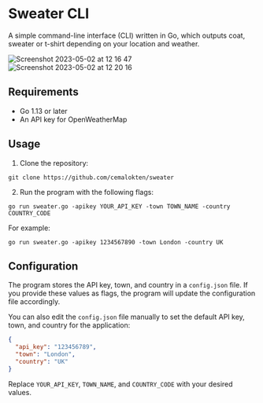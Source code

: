 # Sweater CLI

A simple command-line interface (CLI) written in Go, which outputs coat, sweater or t-shirt depending on your location and weather.

![Screenshot 2023-05-02 at 12 16 47](https://user-images.githubusercontent.com/60609268/235651950-946c8ae9-c91a-4b60-b006-8d4aa253ebfa.png)
![Screenshot 2023-05-02 at 12 20 16](https://user-images.githubusercontent.com/60609268/235652556-082e32bc-b006-4847-bf73-9d41c79d5963.png)

Requirements
---

*   Go 1.13 or later
*   An API key for OpenWeatherMap

Usage
---

1.  Clone the repository:

`git clone https://github.com/cemalokten/sweater`

2. Run the program with the following flags:

`go run sweater.go -apikey YOUR_API_KEY -town TOWN_NAME -country COUNTRY_CODE`

For example:

`go run sweater.go -apikey 1234567890 -town London -country UK`

Configuration
---

The program stores the API key, town, and country in a `config.json` file. If you provide these values as flags, the program will update the configuration file accordingly.

You can also edit the `config.json` file manually to set the default API key, town, and country for the application:

```json
{
  "api_key": "123456789",
  "town": "London",
  "country": "UK"
}
```

Replace `YOUR_API_KEY`, `TOWN_NAME`, and `COUNTRY_CODE` with your desired values.
